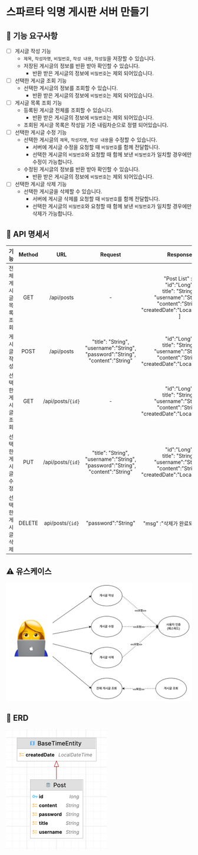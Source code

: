 # 스파르타 익명 게시판 서버 만들기
## 📌 기능 요구사항
- [ ]  게시글 작성 기능
    - `제목`, `작성자명`, `비밀번호`, `작성 내용`, `작성일`을 저장할 수 있습니다.
    - 저장된 게시글의 정보를 반환 받아 확인할 수 있습니다.
        - 반환 받은 게시글의 정보에 `비밀번호`는 제외 되어있습니다.
- [ ]  선택한 게시글 조회 기능
    - 선택한 게시글의 정보를 조회할 수 있습니다.
        - 반환 받은 게시글의 정보에 `비밀번호`는 제외 되어있습니다.
- [ ]  게시글 목록 조회 기능
    - 등록된 게시글 전체를 조회할 수 있습니다.
        - 반환 받은 게시글의 정보에 `비밀번호`는 제외 되어있습니다.
    - 조회된 게시글 목록은 작성일 기준 내림차순으로 정렬 되어있습니다.
- [ ]  선택한 게시글 수정 기능
    - 선택한 게시글의 `제목`, `작성자명`, `작성 내용`을 수정할 수 있습니다.
        - 서버에 게시글 수정을 요청할 때 `비밀번호`를 함께 전달합니다.
        - 선택한 게시글의 `비밀번호`와 요청할 때 함께 보낸 `비밀번호`가 일치할 경우에만 수정이 가능합니다.
    - 수정된 게시글의 정보를 반환 받아 확인할 수 있습니다.
        - 반환 받은 게시글의 정보에 `비밀번호`는 제외 되어있습니다.
- [ ]  선택한 게시글 삭제 기능
    - 선택한 게시글을 삭제할 수 있습니다.
        - 서버에 게시글 삭제를 요청할 때 `비밀번호`를 함께 전달합니다.
        - 선택한 게시글의 `비밀번호`와 요청할 때 함께 보낸 `비밀번호`가 일치할 경우에만 삭제가 가능합니다.

## 💎 API 명세서

|     기능      |Method|URL|                                                            Request                                                             |                                                                 Response                                                                  |
|:-----------:|:-:|:-:|:------------------------------------------------------------------------------------------------------------------------------:|:-----------------------------------------------------------------------------------------------------------------------------------------:|
|전체 게시글 목록 조회 |GET|/api/posts|                                                               -                                                                | "Post List" : [ <br>"id":"Long", <br>title": "String",<br> "username":"String",<br> "content":"String", <br>"createdDate":"LocalDateTime" ] |
|   게시글 작성    |POST|/api/posts|                  "title": "String", <br>"username":"String",<br> "password":"String", <br> "content":"String"                  |           "id":"Long",<br> title": "String", <br>"username":"String",<br> "content":"String", <br>"createdDate":"LocalDateTime"           |
| 선택한 게시글 조회  |GET|/api/posts/`{id}`|                                                               -                                                                |           "id":"Long", <br>title": "String",<br> "username":"String",<br> "content":"String", <br>"createdDate":"LocalDateTime"           |
| 선택한 게시글 수정  |PUT|/api/posts/`{id}`|"title": "String", <br>"username":"String",<br> "password":"String", <br> "content":"String"|           "id":"Long",<br> title": "String", <br>"username":"String",<br> "content":"String", <br>"createdDate":"LocalDateTime"           |
| 선택한 게시글 삭제  |DELETE|api/posts/`{id}`|"password":"String"|                                                 "msg"                      :"삭제가 완료되었습니다."                                                 |                                                                                                                           |

## ⚠️ 유스케이스
![유스케이스](img.png)

## 🧬 ERD
![img_1.png](img_1.png)